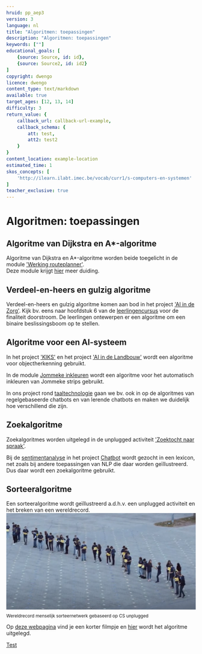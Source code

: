 ```yaml
---
hruid: pp_aep3
version: 3
language: nl
title: "Algoritmen: toepassingen"
description: "Algoritmen: toepassingen"
keywords: [""]
educational_goals: [
    {source: Source, id: id}, 
    {source: Source2, id: id2}
]
copyright: dwengo
licence: dwengo
content_type: text/markdown
available: true
target_ages: [12, 13, 14]
difficulty: 3
return_value: {
    callback_url: callback-url-example,
    callback_schema: {
        att: test,
        att2: test2
    }
}
content_location: example-location
estimated_time: 1
skos_concepts: [
    'http://ilearn.ilabt.imec.be/vocab/curr1/s-computers-en-systemen'
]
teacher_exclusive: true
---
```


# Algoritmen: toepassingen

## Algoritme van Dijkstra en A*-algoritme

Algoritme van Dijkstra en A*-algoritme worden beide toegelicht in de module ['Werking routeplanner'](https://dwengo.org/backend/api/learningObject/getWrapped?hruid=aiz_routeplanner&version=3&language=nl).<br> 
Deze module krijgt [hier](https://dwengo.org/backend/api/learningObject/getWrapped?hruid=ct9_2&version=3&language=nl) meer duiding.

## Verdeel-en-heers en gulzig algoritme

Verdeel-en-heers en gulzig algoritme komen aan bod in het project ['AI in de Zorg'](https://dwengo.org/zorg). Kijk bv. eens naar hoofdstuk 6 van de [leerlingencursus](https://www.dwengo.org/assets/files/care/AIindeZorg_doorstroom_eerstedruk.pdf) voor de finaliteit doorstroom. De leerlingen ontewerpen er een algoritme om een binaire beslissingsboom op te stellen. 

## Algoritme voor een AI-systeem

In het project ['KIKS'](https://dwengo.org/kiks/) en het project ['AI in de Landbouw'](https://www.dwengo.org/landbouw) wordt een algoritme voor objectherkenning gebruikt.

In de module [Jommeke inkleuren](https://dwengo.org/learning-path.html?hruid=art_jommeke&language=nl&te=true&source_page=%2Fart%2F&source_title=%20Kunst#org-dwengo-jommeke-definitie-ai-systeem;nl;1) wordt een algoritme voor het automatisch inkleuren van Jommeke strips gebruikt. 

In ons project rond [taaltechnologie](https://dwengo.org/chatbot/) gaan we bv. ook in op de algoritmes van regelgebaseerde chatbots en van lerende chatbots en maken we duidelijk hoe verschillend die zijn.

## Zoekalgoritme

Zoekalgoritmes worden uitgelegd in de unplugged activiteit ['Zoektocht naar spraak'](https://www.dwengo.org/backend/api/learningObject/getWrapped?hruid=aiz_lockedin&version=3&language=nl).<br>

Bij de [sentimentanalyse](https://dwengo.org/learning-path.html?hruid=cb2_sentimentanalyse&language=nl&te=true&source_page=%2Fchatbot%2F&source_title=%20Chatbot#pn_sa_inleiding;nl;3) in het project [Chatbot](https://dwengo.org/chatbot/) wordt gezocht in een lexicon, net zoals bij andere toepassingen van NLP die daar worden geïllustreerd. Dus daar wordt een zoekalgoritme gebruikt. 

## Sorteeralgoritme

Een sorteeralgoritme wordt geïllustreerd a.d.h.v. een unplugged activiteit en het breken van een wereldrecord.<br> 
[![Wereldrecord menselijk sorteernetwerk](embed/sorteerrecord.png)](@youtube/https://www.youtube.com/embed/eI0nniqgQnc "sorteernetwerk")  
<sub>Wereldrecord menselijk sorteernetwerk gebaseerd op CS unplugged</sub> 

Op [deze webpagina](http://www.csunplugged.nl/08-sorteernetwerken/) vind je een korter filmpje en [hier](http://www.csunplugged.nl/wp-content/uploads/activiteit-8.pdf) wordt het algoritme uitgelegd.

[Test](@youtube/https://www.youtube.com/embed/eI0nniqgQnc "sorteernetwerk")